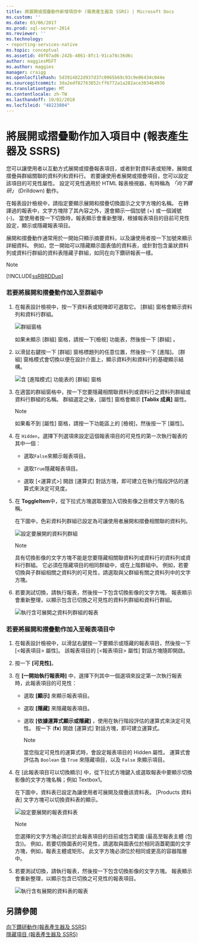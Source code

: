 ```yaml
---
title: 將展開或摺疊動作新增項目中 (報表產生器及 SSRS) | Microsoft Docs
ms.custom: ''
ms.date: 03/06/2017
ms.prod: sql-server-2014
ms.reviewer: ''
ms.technology:
- reporting-services-native
ms.topic: conceptual
ms.assetid: 49f07ad6-242b-4861-8fc1-91ca78c36d6c
author: maggiesMSFT
ms.author: maggies
manager: craigg
ms.openlocfilehash: 5d3914822d937d37c0965b69c93c9e06434c044e
ms.sourcegitcommit: 3da2edf82763852cff6772a1a282ace3034b4936
ms.translationtype: MT
ms.contentlocale: zh-TW
ms.lasthandoff: 10/02/2018
ms.locfileid: "48223804"
---
```

# <a name="add-an-expand-or-collapse-action-to-an-item-report-builder-and-ssrs"></a>將展開或摺疊動作加入項目中 (報表產生器及 SSRS)
  您可以讓使用者以互動方式展開或摺疊報表項目，或者針對資料表或矩陣，展開或摺疊與群組關聯的資料列和資料行。 若要讓使用者展開或摺疊項目，您可以設定該項目的可見性屬性。 設定可見性適用於 HTML 報表檢視器，有時稱為 *「向下鑽研」* (Drilldown) 動作。  
  
 在報表設計檢視中，請指定要顯示展開和摺疊切換圖示之文字方塊的名稱。 在轉譯過的報表中，文字方塊除了其內容之外，還會顯示一個加號 (+) 或一個減號 (-)。 當使用者按一下切換時，報表顯示會重新整理，根據報表項目的目前可見性設定，顯示或隱藏報表項目。  
  
 展開和摺疊動作通常用於一開始只顯示摘要資料，以及讓使用者按一下加號來顯示詳細資料。 例如，您一開始可以隱藏顯示圖表值的資料表，或針對包含巢狀資料列或資料行群組的資料表隱藏子群組，如同在向下鑽研報表一樣。  
  
> [!NOTE]  
>  [!INCLUDE[ssRBRDDup](../../includes/ssrbrddup-md.md)]  
  
### <a name="to-add-expand-and-collapse-action-to-a-group"></a>若要將展開和摺疊動作加入至群組中  
  
1.  在報表設計檢視中，按一下資料表或矩陣即可選取它。 [群組] 窗格會顯示資料列和資料行群組。  
  
     ![群組窗格](../media/groupingpane.png "群組窗格")  
  
     如果未顯示 [群組] 窗格，請按一下[檢視]  功能表，然後按一下 [群組] 。  
  
2.  以滑鼠右鍵按一下 [群組] 窗格標題列的任意位置，然後按一下 [進階]。 [群組] 窗格模式會切換以便在設計介面上，顯示資料列和資料行的基礎顯示結構。  
  
     ![含 [進階模式] 功能表的 [群組] 窗格](../media/groupingpane-advancedmode.png "含 [進階模式] 功能表的 [群組] 窗格")  
  
3.  在適當的群組窗格中，按一下您要隱藏相關聯資料列或資料行之資料列群組或資料行群組的名稱。 群組選定之後，[屬性] 窗格會顯示 **[Tablix 成員]** 屬性。  
  
    > [!NOTE]  
    >  如果看不到 [屬性] 窗格，請按一下功能區上的 [檢視]，然後按一下 [屬性]。  
  
4.  在  `Hidden`，選擇下列選項來設定這個報表項目的可見性的第一次執行報表的其中一個：  
  
    -   選取`False`來顯示報表項目。  
  
    -   選取`True`隱藏報表項目。  
  
    -   選取 [\<運算式>] 開啟 [運算式] 對話方塊，即可建立在執行階段評估的運算式來決定可見度。  
  
5.  在 **ToggleItem**中，從下拉式方塊選取要加入切換影像之目標文字方塊的名稱。  
  
     在下圖中，色彩資料列群組已設定為可讓使用者展開和摺疊相關聯的資料列。  
  
     ![設定要展開的資料列群組](../media/expandcollapse-confighiddentoggleitemwithnumbers.png "設定要展開的資料列群組")  
  
    > [!NOTE]  
    >  具有切換影像的文字方塊不能是您要隱藏相關聯資料列或資料行的資料列或資料行群組。 它必須在隱藏項目的相同群組中，或在上階群組中。 例如，若要切換與子群組相關之資料列的可見性，請選取與父群組有關之資料列中的文字方塊。  
  
6.  若要測試切換，請執行報表，然後按一下包含切換影像的文字方塊。 報表顯示會重新整理，以顯示包含已切換之可見性的資料列群組和資料行群組。  
  
     ![執行含可展開之資料列群組的報表](../media/expandcollapse-runreport-rowgroup.png "執行含可展開之資料列群組的報表")  
  
### <a name="to-add-expand-and-collapse-action-to-a-report-item"></a>若要將展開和摺疊動作加入至報表項目中  
  
1.  在報表設計檢視中，以滑鼠右鍵按一下要顯示或隱藏的報表項目，然後按一下 [\<報表項目> 屬性]。 該報表項目的 [\<報表項目> 屬性] 對話方塊隨即開啟。  
  
2.  按一下 **[可見性]**。  
  
3.  在 **[一開始執行報表時]** 中，選擇下列其中一個選項來設定第一次執行報表時，此報表項目的可見性：  
  
    -   選取 **[顯示]** 來顯示報表項目。  
  
    -   選取 **[隱藏]** 來隱藏報表項目。  
  
    -   選取 **[依據運算式顯示或隱藏]** ，使用在執行階段評估的運算式來決定可見性。 按一下 (**fx**) 開啟 [運算式] 對話方塊，即可建立運算式。  
  
        > [!NOTE]  
        >  當您指定可見性的運算式時，會設定報表項目的 Hidden 屬性。 運算式會評估為 `Boolean` 值 `True` 來隱藏項目，以及 `False` 來顯示項目。  
  
4.  在 [此報表項目可以切換顯示] 中，從下拉式方塊鍵入或選取報表中要顯示切換影像的文字方塊名稱；例如 Textbox1。  
  
     在下圖中，資料表已設定為讓使用者可展開及摺疊該資料表。 [Products 資料表] 文字方塊可以切換資料表的顯示。  
  
     ![設定要展開的報表資料表](../media/expandcollapse-reporttable.png "設定要展開的報表資料表")  
  
    > [!NOTE]  
    >  您選擇的文字方塊必須位於此報表項目的目前或包含範圍 (最高至報表主體 (包含))。 例如，若要切換圖表的可見性，請選取與圖表位於相同涵蓋範圍的文字方塊，例如，報表主體或矩形。 此文字方塊必須位於相同或更高的容器階層中。  
  
5.  若要測試切換，請執行報表，然後按一下包含切換影像的文字方塊。 報表顯示會重新整理，以顯示包含已切換之可見性的報表項目。  
  
     ![執行含有展開的資料表的報表](../media/expandcollapse-runreport-reporttable.png "執行含有展開的資料表的報表")  
  
## <a name="see-also"></a>另請參閱  
 [向下鑽研動作&#40;報表產生器及 SSRS&#41;](drilldown-action-report-builder-and-ssrs.md)   
 [隱藏項目 &#40;報表產生器及 SSRS&#41;](../report-builder/hide-an-item-report-builder-and-ssrs.md)  
  
  
